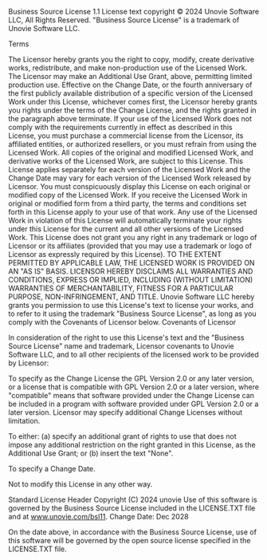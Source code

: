 Business Source License 1.1
License text copyright © 2024 Unovie Software LLC, All Rights Reserved. "Business Source License" is a trademark of Unovie Software LLC.

Terms

The Licensor hereby grants you the right to copy, modify, create derivative works, redistribute, and make non-production use of the Licensed Work. The Licensor may make an Additional Use Grant, above, permitting limited production use.
Effective on the Change Date, or the fourth anniversary of the first publicly available distribution of a specific version of the Licensed Work under this License, whichever comes first, the Licensor hereby grants you rights under the terms of the Change License, and the rights granted in the paragraph above terminate.
If your use of the Licensed Work does not comply with the requirements currently in effect as described in this License, you must purchase a commercial license from the Licensor, its affiliated entities, or authorized resellers, or you must refrain from using the Licensed Work.
All copies of the original and modified Licensed Work, and derivative works of the Licensed Work, are subject to this License. This License applies separately for each version of the Licensed Work and the Change Date may vary for each version of the Licensed Work released by Licensor.
You must conspicuously display this License on each original or modified copy of the Licensed Work. If you receive the Licensed Work in original or modified form from a third party, the terms and conditions set forth in this License apply to your use of that work.
Any use of the Licensed Work in violation of this License will automatically terminate your rights under this License for the current and all other versions of the Licensed Work.
This License does not grant you any right in any trademark or logo of Licensor or its affiliates (provided that you may use a trademark or logo of Licensor as expressly required by this License).
TO THE EXTENT PERMITTED BY APPLICABLE LAW, THE LICENSED WORK IS PROVIDED ON AN "AS IS" BASIS. LICENSOR HEREBY DISCLAIMS ALL WARRANTIES AND CONDITIONS, EXPRESS OR IMPLIED, INCLUDING (WITHOUT LIMITATION) WARRANTIES OF MERCHANTABILITY, FITNESS FOR A PARTICULAR PURPOSE, NON-INFRINGEMENT, AND TITLE.
Unovie Software LLC hereby grants you permission to use this License's text to license your works, and to refer to it using the trademark "Business Source License", as long as you comply with the Covenants of Licensor below.
Covenants of Licensor

In consideration of the right to use this License's text and the "Business Source License" name and trademark, Licensor covenants to Unovie Software LLC, and to all other recipients of the licensed work to be provided by Licensor:

To specify as the Change License the GPL Version 2.0 or any later version, or a license that is compatible with GPL Version 2.0 or a later version, where "compatible" means that software provided under the Change License can be included in a program with software provided under GPL Version 2.0 or a later version. Licensor may specify additional Change Licenses without limitation.

To either: (a) specify an additional grant of rights to use that does not impose any additional restriction on the right granted in this License, as the Additional Use Grant; or (b) insert the text "None".

To specify a Change Date.

Not to modify this License in any other way.

Standard License Header
Copyright (C) 2024 unovie
Use of this software is governed by the Business Source License included in the LICENSE.TXT file and at www.unovie.com/bsl11.
Change Date: Dec 2028

On the date above, in accordance with the Business Source License, use of this software will be governed by the open source license specified in the LICENSE.TXT file.
